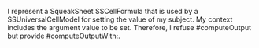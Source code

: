 I represent a SqueakSheet SSCellFormula that is used by a SSUniversalCellModel for setting the value of my subject. My context includes the argument value to be set. Therefore, I refuse #computeOutput but provide #computeOutputWith:.